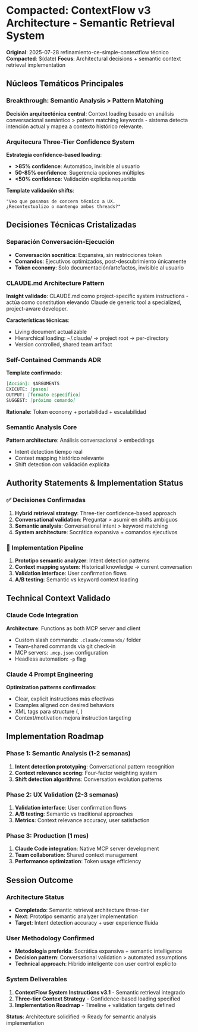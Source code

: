 # Compacted: ContextFlow v3 Architecture - Semantic Retrieval System
**Original**: 2025-07-28 refinamiento-ce-simple-contextflow técnico
**Compacted**: $(date)
**Focus**: Architectural decisions + semantic context retrieval implementation

## Núcleos Temáticos Principales

### Breakthrough: Semantic Analysis > Pattern Matching
**Decisión arquitectónica central**: Context loading basado en análisis conversacional semántico > pattern matching keywords - sistema detecta intención actual y mapea a contexto histórico relevante.

### Arquitecura Three-Tier Confidence System
**Estrategia confidence-based loading**:
- **>85% confidence**: Automático, invisible al usuario
- **50-85% confidence**: Sugerencia opciones múltiples  
- **<50% confidence**: Validación explícita requerida

**Template validación shifts**:
```
"Veo que pasamos de concern técnico a UX. 
¿Recontextualizo o mantengo ambos threads?"
```

## Decisiones Técnicas Cristalizadas

### Separación Conversación-Ejecución
- **Conversación socrática**: Expansiva, sin restricciones token
- **Comandos**: Ejecutivos optimizados, post-descubrimiento únicamente
- **Token economy**: Solo documentación/artefactos, invisible al usuario

### CLAUDE.md Architecture Pattern
**Insight validado**: CLAUDE.md como project-specific system instructions - actúa como constitution elevando Claude de generic tool a specialized, project-aware developer.

**Características técnicas**:
- Living document actualizable
- Hierarchical loading: ~/.claude/ → project root → per-directory
- Version controlled, shared team artifact

### Self-Contained Commands ADR
**Template confirmado**:
```markdown
[Acción]: $ARGUMENTS
EXECUTE: [pasos]
OUTPUT: [formato específico]  
SUGGEST: [próximo comando]
```

**Rationale**: Token economy + portabilidad + escalabilidad

### Semantic Analysis Core
**Pattern architecture**: Análisis conversacional > embeddings
- Intent detection tiempo real
- Context mapping histórico relevante
- Shift detection con validación explícita

## Authority Statements & Implementation Status

### ✅ Decisiones Confirmadas
1. **Hybrid retrieval strategy**: Three-tier confidence-based approach
2. **Conversational validation**: Preguntar > asumir en shifts ambiguos  
3. **Semantic analysis**: Conversational intent > keyword matching
4. **System architecture**: Socrática expansiva + comandos ejecutivos

### 🔄 Implementation Pipeline
1. **Prototipo semantic analyzer**: Intent detection patterns
2. **Context mapping system**: Historical knowledge → current conversation
3. **Validation interface**: User confirmation flows
4. **A/B testing**: Semantic vs keyword context loading

## Technical Context Validado

### Claude Code Integration
**Architecture**: Functions as both MCP server and client
- Custom slash commands: `.claude/commands/` folder
- Team-shared commands via git check-in
- MCP servers: `.mcp.json` configuration
- Headless automation: `-p` flag

### Claude 4 Prompt Engineering
**Optimization patterns confirmados**:
- Clear, explicit instructions más efectivas
- Examples aligned con desired behaviors  
- XML tags para structure (<instructions>, <example>)
- Context/motivation mejora instruction targeting

## Implementation Roadmap

### Phase 1: Semantic Analysis (1-2 semanas)
1. **Intent detection prototyping**: Conversational pattern recognition
2. **Context relevance scoring**: Four-factor weighting system
3. **Shift detection algorithms**: Conversation evolution patterns

### Phase 2: UX Validation (2-3 semanas)
1. **Validation interface**: User confirmation flows
2. **A/B testing**: Semantic vs traditional approaches
3. **Metrics**: Context relevance accuracy, user satisfaction

### Phase 3: Production (1 mes)
1. **Claude Code integration**: Native MCP server development
2. **Team collaboration**: Shared context management
3. **Performance optimization**: Token usage efficiency

## Session Outcome

### Architecture Status
- **Completado**: Semantic retrieval architecture three-tier
- **Next**: Prototipo semantic analyzer implementation
- **Target**: Intent detection accuracy + user experience fluida

### User Methodology Confirmed
- **Metodología preferida**: Socrática expansiva + semantic intelligence
- **Decision pattern**: Conversational validation > automated assumptions
- **Technical approach**: Híbrido inteligente con user control explícito

### System Deliverables
1. **ContextFlow System Instructions v3.1** - Semantic retrieval integrado
2. **Three-tier Context Strategy** - Confidence-based loading specified
3. **Implementation Roadmap** - Timeline + validation targets defined

**Status**: Architecture solidified → Ready for semantic analysis implementation